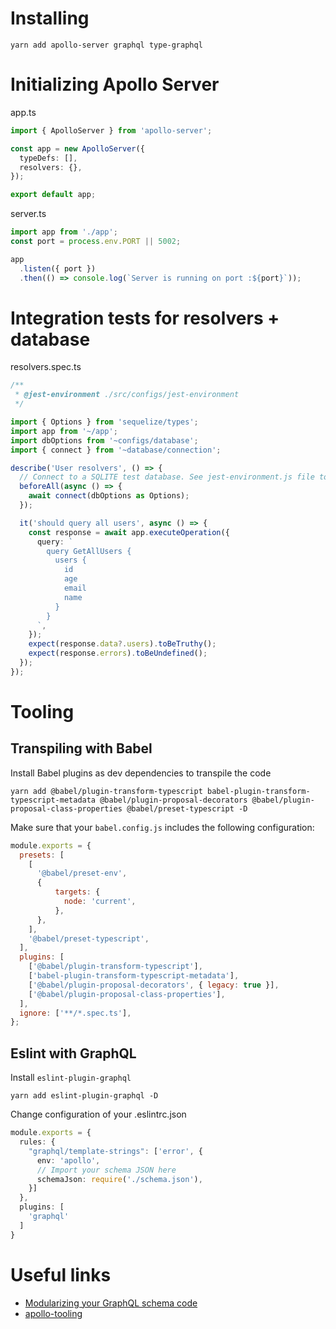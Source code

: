 # Installing

```
yarn add apollo-server graphql type-graphql
```

# Initializing Apollo Server

app.ts
```ts
import { ApolloServer } from 'apollo-server';

const app = new ApolloServer({
  typeDefs: [],
  resolvers: {},
});

export default app;
```

server.ts
```ts
import app from './app';
const port = process.env.PORT || 5002;

app
  .listen({ port })
  .then(() => console.log(`Server is running on port :${port}`));
```

# Integration tests for resolvers + database

resolvers.spec.ts
```ts
/**
 * @jest-environment ./src/configs/jest-environment
 */

import { Options } from 'sequelize/types';
import app from '~/app';
import dbOptions from '~configs/database';
import { connect } from '~database/connection';

describe('User resolvers', () => {
  // Connect to a SQLITE test database. See jest-environment.js file to more details.
  beforeAll(async () => {
    await connect(dbOptions as Options);
  });

  it('should query all users', async () => {
    const response = await app.executeOperation({
      query: `
        query GetAllUsers {
          users {
            id
            age
            email
            name
          }
        }
      `,
    });
    expect(response.data?.users).toBeTruthy();
    expect(response.errors).toBeUndefined();
  });
});
```
# Tooling

## Transpiling with Babel

Install Babel plugins as dev dependencies to transpile the code
```
yarn add @babel/plugin-transform-typescript babel-plugin-transform-typescript-metadata @babel/plugin-proposal-decorators @babel/plugin-proposal-class-properties @babel/preset-typescript -D
```

Make sure that your `babel.config.js` includes the following configuration:
```js
module.exports = {
  presets: [
    [
      '@babel/preset-env',
      {
          targets: {
            node: 'current',
          },
      },
    ],
    '@babel/preset-typescript',
  ],
  plugins: [
    ['@babel/plugin-transform-typescript'],
    ['babel-plugin-transform-typescript-metadata'],
    ['@babel/plugin-proposal-decorators', { legacy: true }],
    ['@babel/plugin-proposal-class-properties'],
  ],
  ignore: ['**/*.spec.ts'],
};
```

## Eslint with GraphQL

Install `eslint-plugin-graphql`
```
yarn add eslint-plugin-graphql -D
```

Change configuration of your .eslintrc.json
```ts
module.exports = {
  rules: {
    "graphql/template-strings": ['error', {
      env: 'apollo',
      // Import your schema JSON here
      schemaJson: require('./schema.json'),
    }]
  },
  plugins: [
    'graphql'
  ]
}
```


# Useful links
- [Modularizing your GraphQL schema code](https://www.apollographql.com/blog/backend/schema-design/modularizing-your-graphql-schema-code/)
- [apollo-tooling](https://github.com/apollographql/apollo-tooling)